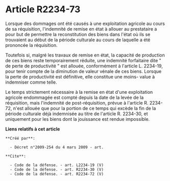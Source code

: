 # Article R2234-73

Lorsque des dommages ont été causés à une exploitation agricole au cours de sa réquisition, l'indemnité de remise en état à
allouer au prestataire a pour but de permettre la reconstitution des biens dans l'état où ils se trouvaient au début de la
période culturale au cours de laquelle a été prononcée la réquisition. 

Toutefois si, malgré les travaux de remise en état, la capacité de production de ces biens reste temporairement réduite, une
indemnité forfaitaire dite " de perte de productivité " est allouée, conformément à l'article L. 2234-19, pour tenir compte
de la diminution de valeur vénale de ces biens. Lorsque la perte de productivité est définitive, elle constitue une moins-
value à indemniser comme telle. 

Le temps strictement nécessaire à la remise en état d'une exploitation agricole endommagée est compté depuis la date de la
levée de la réquisition, mais l'indemnité de post-réquisition, prévue à l'article R. 2234-72, n'est allouée que pour la
portion de ce temps qui excède la fin de la période culturale déjà indemnisée au titre de l'article R. 2234-30, et uniquement
pour les biens dont la jouissance est rendue impossible.

**Liens relatifs à cet article**

	**Créé par**:

	  - Décret n°2009-254 du 4 mars 2009 - art.

	**Cite**:

	  - Code de la défense. - art. L2234-19 (V)
	  - Code de la défense. - art. R2234-30 (V)
	  - Code de la défense. - art. R2234-72 (V)
